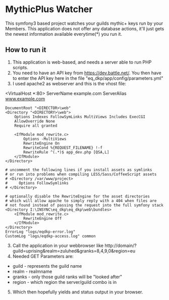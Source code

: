MythicPlus Watcher
======

This symfony3 based project watches your guilds mythic+ keys run by your Members.
This application does not offer any database actions, it'll just gets the newest information available everytime(*) you run it.


## How to run it

1) This application is web-based, and needs a server able to run PHP scripts.
2) You need to have an API key from https://dev.battle.net/.
You then have to enter the API key here in the file "eq_dkp/app/config/parameters.yml" 
3) I used apache2 as webserver and this is the vhost file:


<VirtualHost *:80>
    ServerName example.com
    ServerAlias www.example.com

    DocumentRoot "<DIRECTOR>\web"
    <Directory "<DIRECTORY>\web">
		Options Indexes FollowSymLinks MultiViews Includes ExecCGI
        AllowOverride None
        Require all granted

        <IfModule mod_rewrite.c>
            Options -MultiViews
            RewriteEngine On
            RewriteCond %{REQUEST_FILENAME} !-f
            RewriteRule ^(.*)$ app_dev.php [QSA,L]
        </IfModule>
    </Directory>

    # uncomment the following lines if you install assets as symlinks
    # or run into problems when compiling LESS/Sass/CoffeeScript assets
    # <Directory /var/www/project>
    #     Options FollowSymlinks
    # </Directory>

    # optionally disable the RewriteEngine for the asset directories
    # which will allow apache to simply reply with a 404 when files are
    # not found instead of passing the request into the full symfony stack
    <Directory I:\INSYNC\eq_dkp\eq_dkp\web\bundles>
        <IfModule mod_rewrite.c>
            RewriteEngine Off
        </IfModule>
    </Directory>
    ErrorLog "logs/eqdkp-error.log"
    CustomLog "logs/eqdkp-access.log" common
</VirtualHost>

3) Call the application in your webbrowser like
http://domain/?guild=uprising&realm=zuluhed&granks=8,4,9,0&region=eu
4) Needed GET Parameters are:
- guild - represents the guild name
- realm - realmname
- granks - only those guild ranks will be "looked after"
- region - which region the server/guild combo is in
5) Which then hopefully yields and status output in your browser.